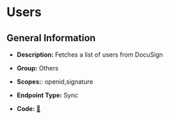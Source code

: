 # Users

## General Information

- **Description:** Fetches a list of users from DocuSign

- **Group:** Others
- **Scopes:**: openid,signature
- **Endpoint Type:** Sync
- **Code:** [🔗](https://github.com/NangoHQ/integration-templates/tree/main/integrations/docusign-sandbox/syncs/users.ts)
